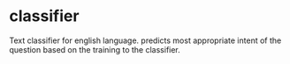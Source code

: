 # classifier

Text classifier for english language. predicts most appropriate intent of the question based on the training to the classifier.
